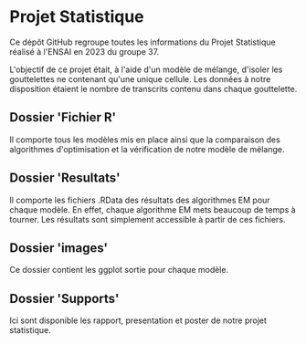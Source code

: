 # Projet Statistique

Ce dépôt GitHub regroupe toutes les informations du Projet Statistique réalisé à l'ENSAI en 2023 du groupe 37.

L'objectif de ce projet était, à l'aide d'un modèle de mélange, d'isoler les gouttelettes ne contenant qu'une unique cellule. Les données à notre disposition étaient le nombre de transcrits contenu dans chaque gouttelette.

## Dossier 'Fichier R'
Il comporte tous les modèles mis en place ainsi que la comparaison des algorithmes d'optimisation et la vérification de notre modèle de mélange.

## Dossier 'Resultats'
Il comporte les fichiers .RData des résultats des algorithmes EM pour chaque modèle. En effet, chaque algorithme EM mets beaucoup de temps à tourner. Les résultats sont simplement accessible à partir de ces fichiers.

## Dossier 'images'
Ce dossier contient les ggplot sortie pour chaque modèle.

## Dossier 'Supports'
Ici sont disponible les rapport, presentation et poster de notre projet statistique.
